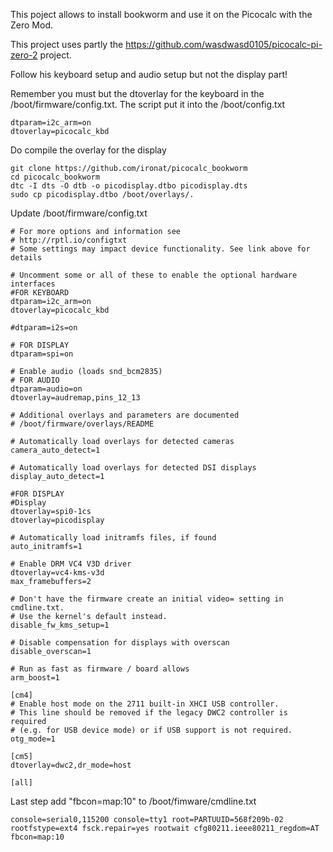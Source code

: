 This poject allows to install bookworm and use it on the Picocalc with the Zero Mod.

This project uses partly the https://github.com/wasdwasd0105/picocalc-pi-zero-2 project.

Follow his keyboard setup and audio setup but not the display part!

Remember you must but the dtoverlay for the keyboard in the /boot/firmware/config.txt. The script put it into the /boot/config.txt
```
dtparam=i2c_arm=on
dtoverlay=picocalc_kbd
```


Do compile the overlay for the display

```
git clone https://github.com/ironat/picocalc_bookworm
cd picocalc_bookworm
dtc -I dts -O dtb -o picodisplay.dtbo picodisplay.dts
sudo cp picodisplay.dtbo /boot/overlays/.
```
Update /boot/firmware/config.txt

```
# For more options and information see
# http://rptl.io/configtxt
# Some settings may impact device functionality. See link above for details

# Uncomment some or all of these to enable the optional hardware interfaces
#FOR KEYBOARD
dtparam=i2c_arm=on
dtoverlay=picocalc_kbd

#dtparam=i2s=on

# FOR DISPLAY
dtparam=spi=on

# Enable audio (loads snd_bcm2835)
# FOR AUDIO
dtparam=audio=on
dtoverlay=audremap,pins_12_13

# Additional overlays and parameters are documented
# /boot/firmware/overlays/README

# Automatically load overlays for detected cameras
camera_auto_detect=1

# Automatically load overlays for detected DSI displays
display_auto_detect=1

#FOR DISPLAY
#Display
dtoverlay=spi0-1cs
dtoverlay=picodisplay

# Automatically load initramfs files, if found
auto_initramfs=1

# Enable DRM VC4 V3D driver
dtoverlay=vc4-kms-v3d
max_framebuffers=2

# Don't have the firmware create an initial video= setting in cmdline.txt.
# Use the kernel's default instead.
disable_fw_kms_setup=1

# Disable compensation for displays with overscan
disable_overscan=1

# Run as fast as firmware / board allows
arm_boost=1

[cm4]
# Enable host mode on the 2711 built-in XHCI USB controller.
# This line should be removed if the legacy DWC2 controller is required
# (e.g. for USB device mode) or if USB support is not required.
otg_mode=1

[cm5]
dtoverlay=dwc2,dr_mode=host

[all]
```

Last step add "fbcon=map:10" to /boot/fimware/cmdline.txt

```
console=serial0,115200 console=tty1 root=PARTUUID=568f209b-02 rootfstype=ext4 fsck.repair=yes rootwait cfg80211.ieee80211_regdom=AT fbcon=map:10
```



